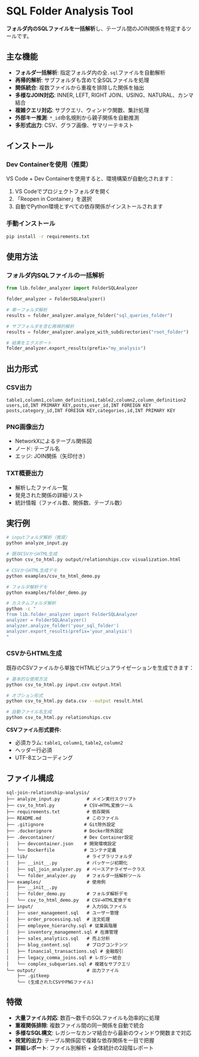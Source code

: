 # SQL Folder Analysis Tool

**フォルダ内のSQLファイルを一括解析**し、テーブル間のJOIN関係を特定するツールです。

## 主な機能

- **フォルダ一括解析**: 指定フォルダ内の全`.sql`ファイルを自動解析
- **再帰的解析**: サブフォルダも含めて全SQLファイルを処理
- **関係統合**: 複数ファイルから重複を排除した関係を抽出
- **多様なJOIN対応**: INNER, LEFT, RIGHT JOIN、USING、NATURAL、カンマ結合
- **複雑クエリ対応**: サブクエリ、ウィンドウ関数、集計処理
- **外部キー推測**: `*_id`命名規則から親子関係を自動推測
- **多形式出力**: CSV、グラフ画像、サマリーテキスト

## インストール

### Dev Containerを使用（推奨）

VS Code + Dev Containerを使用すると、環境構築が自動化されます：

1. VS Codeでプロジェクトフォルダを開く
2. 「Reopen in Container」を選択
3. 自動でPython環境とすべての依存関係がインストールされます

### 手動インストール

```bash
pip install -r requirements.txt
```

## 使用方法

### フォルダ内SQLファイルの一括解析

```python
from lib.folder_analyzer import FolderSQLAnalyzer

folder_analyzer = FolderSQLAnalyzer()

# 単一フォルダ解析
results = folder_analyzer.analyze_folder("sql_queries_folder")

# サブフォルダを含む再帰的解析
results = folder_analyzer.analyze_with_subdirectories("root_folder")

# 結果をエクスポート
folder_analyzer.export_results(prefix="my_analysis")
```

## 出力形式

### CSV出力
```csv
table1,column1,column_definition1,table2,column2,column_definition2
users,id,INT PRIMARY KEY,posts,user_id,INT FOREIGN KEY
posts,category_id,INT FOREIGN KEY,categories,id,INT PRIMARY KEY
```

### PNG画像出力
- NetworkXによるテーブル関係図
- ノード: テーブル名
- エッジ: JOIN関係（矢印付き）

### TXT概要出力
- 解析したファイル一覧
- 発見された関係の詳細リスト
- 統計情報（ファイル数、関係数、テーブル数）

## 実行例

```bash
# inputフォルダ解析（推奨）
python analyze_input.py

# 既存CSVからHTML生成
python csv_to_html.py output/relationships.csv visualization.html

# CSVからHTML生成デモ
python examples/csv_to_html_demo.py

# フォルダ解析デモ
python examples/folder_demo.py

# カスタムフォルダ解析
python -c "
from lib.folder_analyzer import FolderSQLAnalyzer
analyzer = FolderSQLAnalyzer()
analyzer.analyze_folder('your_sql_folder')
analyzer.export_results(prefix='your_analysis')
"
```

### CSVからHTML生成

既存のCSVファイルから単独でHTMLビジュアライゼーションを生成できます：

```bash
# 基本的な使用方法
python csv_to_html.py input.csv output.html

# オプション形式
python csv_to_html.py data.csv --output result.html

# 自動ファイル名生成
python csv_to_html.py relationships.csv
```

**CSVファイル形式要件:**
- 必須カラム: `table1`, `column1`, `table2`, `column2`
- ヘッダー行必須
- UTF-8エンコーディング

## ファイル構成

```
sql-join-relationship-analysis/
├── analyze_input.py          # メイン実行スクリプト
├── csv_to_html.py           # CSV→HTML変換ツール
├── requirements.txt          # 依存関係
├── README.md                 # このファイル
├── .gitignore               # Git除外設定
├── .dockerignore            # Docker除外設定
├── .devcontainer/           # Dev Container設定
│   ├── devcontainer.json    # 開発環境設定
│   └── Dockerfile           # コンテナ定義
├── lib/                      # ライブラリフォルダ
│   ├── __init__.py           # パッケージ初期化
│   ├── sql_join_analyzer.py  # ベースアナライザークラス
│   └── folder_analyzer.py    # フォルダ一括解析ツール
├── examples/                 # 使用例
│   ├── __init__.py
│   ├── folder_demo.py        # フォルダ解析デモ
│   └── csv_to_html_demo.py   # CSV→HTML変換デモ
├── input/                    # 入力SQLファイル
│   ├── user_management.sql   # ユーザー管理
│   ├── order_processing.sql  # 注文処理
│   ├── employee_hierarchy.sql # 従業員階層
│   ├── inventory_management.sql # 在庫管理
│   ├── sales_analytics.sql   # 売上分析
│   ├── blog_content.sql      # ブログコンテンツ
│   ├── financial_transactions.sql # 金融取引
│   ├── legacy_comma_joins.sql # レガシー結合
│   └── complex_subqueries.sql # 複雑なサブクエリ
└── output/                   # 出力ファイル
    ├── .gitkeep
    └── (生成されたCSVやPNGファイル)
```

## 特徴

- **大量ファイル対応**: 数百〜数千のSQLファイルも効率的に処理
- **重複関係排除**: 複数ファイル間の同一関係を自動で統合
- **多様なSQL構文**: レガシーなカンマ結合から最新のウィンドウ関数まで対応
- **視覚的出力**: テーブル関係図で複雑な依存関係を一目で把握
- **詳細レポート**: ファイル別解析 + 全体統計の2段階レポート